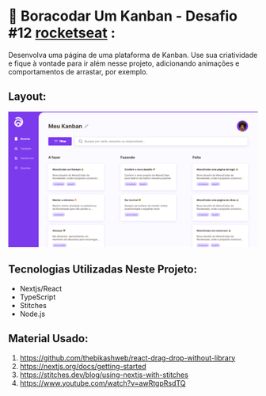 # 🚀 Boracodar Um Kanban - Desafio #12 [rocketseat](https://www.rocketseat.com.br/) :

<p>Desenvolva uma página de uma plataforma de Kanban. Use sua criatividade e fique à vontade para ir além nesse projeto, adicionando animações e comportamentos de arrastar, por exemplo.</p>

## Layout:
<img src="src/assets/layout.svg"/>

## Tecnologias Utilizadas Neste Projeto:
<ul>
<li>Nextjs/React</li>
<li>TypeScript</li>
<li>Stitches</li>
<li>Node.js</li>
</ul>

## Material Usado:

<ol>
<li>
<a href="https://github.com/thebikashweb/react-drag-drop-without-library">
https://github.com/thebikashweb/react-drag-drop-without-library
</a>
</li>
<li>
<a href="https://nextjs.org/docs/getting-started">
https://nextjs.org/docs/getting-started
</a>
</li>
<li>
<a href="https://stitches.dev/blog/using-nextjs-with-stitches">
https://stitches.dev/blog/using-nextjs-with-stitches
</a>
</li>
<li>
<a href="https://www.youtube.com/watch?v=awRtgpRsdTQ">
https://www.youtube.com/watch?v=awRtgpRsdTQ
</a>
</li>
</ol>